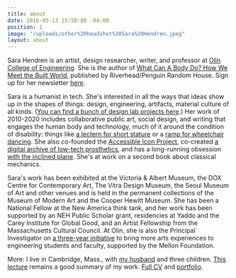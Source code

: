 ```yaml
---
title: about
date: 2016-05-13 15:58:00 -04:00
position: 1
image: "/uploads/other%20headshot%20Sara%20Hendren.jpeg"
layout: about
---
```


Sara Hendren is an artist, design researcher, writer, and professor at [Olin College of Engineering](http://www.olin.edu). She is the author of [What Can A Body Do? How We Meet the Built World](https://www.penguinrandomhouse.com/books/561049/what-can-a-body-do-by-sara-hendren/), published by Riverhead/Penguin Random House. Sign up for her newsletter [here](https://tinyletter.com/sarahendren). 


Sara is a humanist in tech. She's interested in all the ways that ideas show up in the shapes of things: design, engineering, artifacts, material culture of all kinds. ([You can find a bunch of design lab projects here](http://aplusa.org/).) Her work of 2010-2020 includes collaborative
public art, social design, and writing that engages
the human body and technology, much of it around the condition of disability: things like [a lectern for short stature](http://aplusa.org/projects/alterpodium-amanda-cachia/) or a [ramp for wheelchair dancing](http://aplusa.org/projects/ramp-alice-sheppard/). She also co-founded the [Accessible Icon Project](https://sarahendren.com/projects-lab/accessible-icon-project/), co-created [a digital archive of low-tech prosthetics](https://sarahendren.com/projects-lab/engineering-at-home/), and has a long-running obsession [with the inclined plane](https://sarahendren.com/projects-lab/slope-intercept/). She's at work on a second book about classical mechanics.



Sara's work has been exhibited at the Victoria & Albert Museum, the DOX Centre for Contemporary Art, The Vitra Design Museum, the Seoul Museum of Art and other venues and is held in the permanent collections of the Museum of Modern Art and the Cooper Hewitt Museum. She has been a National Fellow at the New America think tank, and her work has been supported by an NEH Public Scholar grant, residencies at Yaddo and the Carey Institute for Global Good, and an Artist Fellowship from the Massachusetts Cultural Council. At Olin, she
is also the Principal Investigator on [a
three-year initiative](http://www.olin.edu/collaborate/sketch-model/) to bring more arts experiences to engineering students and
faculty, supported by the Mellon Foundation.




More: I live in Cambridge, Mass., with [my husband](http://www.brianfunck.com/) and three children. [This lecture](https://vimeo.com/134764010) remains a good summary of my work. [Full CV](https://drive.google.com/file/d/1lklO4J_0tIjVzWSm6NOOqqI3LLNEo_jb/view?usp=sharing) and [portfolio](https://drive.google.com/file/d/0B59TJ2hc29NFYmFfZUYwUlNKNHc/view?usp=sharing).